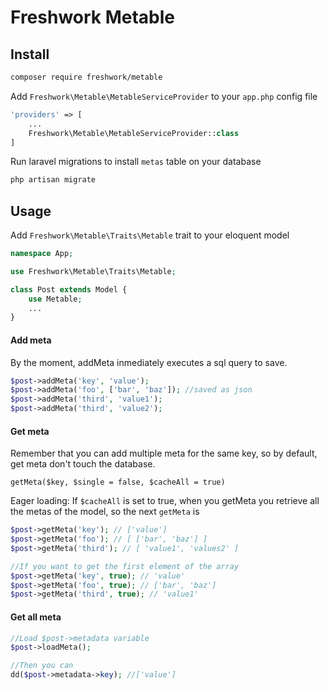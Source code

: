 # Freshwork Metable

## Install 
```bash
composer require freshwork/metable
```
Add `Freshwork\Metable\MetableServiceProvider` to your `app.php` config file

```php
'providers' => [
    ...
    Freshwork\Metable\MetableServiceProvider::class
]
```

Run laravel migrations to install `metas` table on your database
```bash 
php artisan migrate
```

## Usage
Add `Freshwork\Metable\Traits\Metable` trait to your eloquent model

``` php
namespace App;

use Freshwork\Metable\Traits\Metable;

class Post extends Model {
    use Metable;
    ...
}
```
#### Add meta
By the moment, addMeta inmediately executes a sql query to save.

```php
$post->addMeta('key', 'value');
$post->addMeta('foo', ['bar', 'baz']); //saved as json
$post->addMeta('third', 'value1');
$post->addMeta('third', 'value2');

```
#### Get meta
Remember that you can add multiple meta for the same key, so by default, get meta don't touch the database. 

`getMeta($key, $single = false, $cacheAll = true)`

Eager loading: If `$cacheAll` is set to true, when you getMeta you retrieve all the metas of the model, so the next `getMeta` is

```php
$post->getMeta('key'); // ['value']
$post->getMeta('foo'); // [ ['bar', 'baz'] ]
$post->getMeta('third'); // [ 'value1', 'values2' ]

//If you want to get the first element of the array
$post->getMeta('key', true); // 'value'
$post->getMeta('foo', true); // ['bar', 'baz']
$post->getMeta('third', true); // 'value1'
```
#### Get all meta
```php
//Load $post->metadata variable
$post->loadMeta();

//Then you can 
dd($post->metadata->key); //['value']

```




